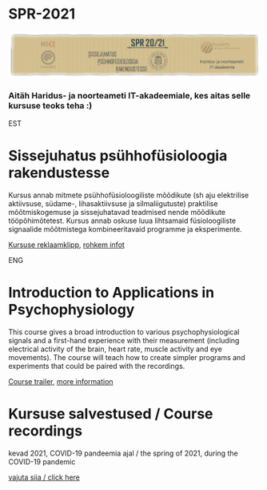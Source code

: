 # SPR-2021

![alt text](https://github.com/richardnaar/SPR-course/blob/main/Loengud/SPR21v2.jpg?raw=true)

### Aitäh Haridus- ja noorteameti IT-akadeemiale, kes aitas selle kursuse teoks teha :)


EST

# Sissejuhatus psühhofüsioloogia rakendustesse


Kursus annab mitmete psühhofüsioloogiliste mõõdikute (sh aju elektrilise aktiivsuse, südame-, lihasaktiivsuse ja silmaliigutuste) praktilise mõõtmiskogemuse ja sissejuhatavad teadmised nende mõõdikute tööpõhimõtetest. Kursus annab oskuse luua lihtsamaid füsioloogiliste signaalide mõõtmistega kombineeritavaid programme ja eksperimente.

[Kursuse reklaamklipp](https://www.youtube.com/watch?v=ankLmtijDNE), [rohkem infot](https://ois2.ut.ee/#/courses/SVPH.00.058/version/cace951e-ffaa-58c4-ecf0-e446e0355b69/details)

ENG

# Introduction to Applications in Psychophysiology


This course gives a broad introduction to various psychophysiological signals and a first-hand experience with their measurement (including electrical activity of the brain, heart rate, muscle activity and eye movements). The course will teach how to create simpler programs and experiments that could be paired with the recordings.

[Course trailer](https://www.youtube.com/watch?v=ankLmtijDNE), [more information](https://ois2.ut.ee/#/courses/SVPH.00.058/version/cace951e-ffaa-58c4-ecf0-e446e0355b69/details)

# Kursuse salvestused  / Course recordings

kevad 2021, COVID-19 pandeemia ajal / the spring of 2021, during the COVID-19 pandemic 

[vajuta siia / click here](https://panopto.ut.ee/Panopto/Pages/Sessions/List.aspx?folderID=6cf1bfea-8290-41e0-9ddd-ace50126975c)

